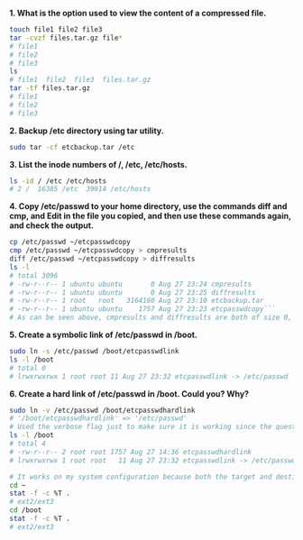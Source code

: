 **1. What is the option used to view the content of a compressed file.**
```bash
touch file1 file2 file3
tar -cvzf files.tar.gz file*
# file1
# file2
# file3
ls
# file1  file2  file3  files.tar.gz
tar -tf files.tar.gz
# file1
# file2
# file3
```
**2. Backup /etc directory using tar utility.**
```bash
sudo tar -cf etcbackup.tar /etc
```
**3. List the inode numbers of /, /etc, /etc/hosts.**
```bash
ls -id / /etc /etc/hosts
# 2 /  16385 /etc  39914 /etc/hosts
```
**4. Copy /etc/passwd to your home directory, use the commands diff and cmp, and Edit in the file you copied, and then use these commands again, and check the output.**
```bash
cp /etc/passwd ~/etcpasswdcopy
cmp /etc/passwd ~/etcpasswdcopy > cmpresults
diff /etc/passwd ~/etcpasswdcopy > diffresults
ls -l
# total 3096
# -rw-r--r-- 1 ubuntu ubuntu       0 Aug 27 23:24 cmpresults
# -rw-r--r-- 1 ubuntu ubuntu       0 Aug 27 23:25 diffresults
# -rw-r--r-- 1 root   root   3164160 Aug 27 23:10 etcbackup.tar
# -rw-r--r-- 1 ubuntu ubuntu    1757 Aug 27 23:23 etcpasswdcopy```
# As can be seen above, cmpresults and diffresults are both of size 0, meaning no differences between the two files were found (i.e., a perfect copy)
```
**5. Create a symbolic link of /etc/passwd in /boot.**
```bash
sudo ln -s /etc/passwd /boot/etcpasswdlink
ls -l /boot
# total 0
# lrwxrwxrwx 1 root root 11 Aug 27 23:32 etcpasswdlink -> /etc/passwd
```
**6. Create a hard link of /etc/passwd in /boot. Could you? Why?**
```bash
sudo ln -v /etc/passwd /boot/etcpasswdhardlink
# '/boot/etcpasswdhardlink' => '/etc/passwd'
# Used the verbose flag just to make sure it is working since the question implies it won't work
ls -l /boot
# total 4
# -rw-r--r-- 2 root root 1757 Aug 27 14:36 etcpasswdhardlink
# lrwxrwxrwx 1 root root   11 Aug 27 23:32 etcpasswdlink -> /etc/passwd

# It works on my system configuration because both the target and destination have the same file system type
cd ~
stat -f -c %T .
# ext2/ext3
cd /boot
stat -f -c %T .
# ext2/ext3
```
